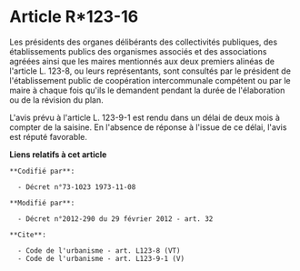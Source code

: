 # Article R*123-16

Les présidents des organes délibérants des collectivités publiques, des établissements publics des organismes associés et des
associations agréées ainsi que les maires mentionnés aux deux premiers alinéas de l'article L. 123-8, ou leurs représentants,
sont consultés par le président de l'établissement public de coopération intercommunale compétent ou par le maire à chaque
fois qu'ils le demandent pendant la durée de l'élaboration ou de la révision du plan. 

L'avis prévu à l'article L. 123-9-1 est rendu dans un délai de deux mois à compter de la saisine. En l'absence de réponse à
l'issue de ce délai, l'avis est réputé favorable.

**Liens relatifs à cet article**

	**Codifié par**:

	  - Décret n°73-1023 1973-11-08

	**Modifié par**:

	  - Décret n°2012-290 du 29 février 2012 - art. 32

	**Cite**:

	  - Code de l'urbanisme - art. L123-8 (VT)
	  - Code de l'urbanisme - art. L123-9-1 (V)
